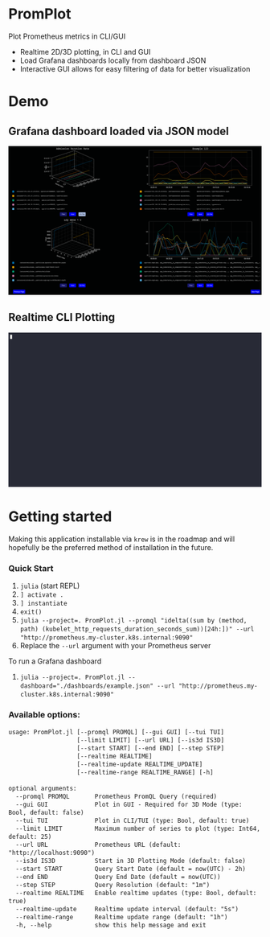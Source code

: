 # PromPlot
Plot Prometheus metrics in CLI/GUI

* Realtime 2D/3D plotting, in CLI and GUI
* Load Grafana dashboards locally from dashboard JSON
* Interactive GUI allows for easy filtering of data for better visualization

# Demo

## Grafana dashboard loaded via JSON model
![Example Grafana Dashboard Replica 2D/3D Plot in Realtime](./docs/grafana_dashboard_replica.png)

## Realtime CLI Plotting
![Example PromPlot 2D CLI Plot in Realtime](./docs/promplot_example_cli.gif)

# Getting started
Making this application installable via `krew` is in the roadmap and will hopefully be the
preferred method of installation in the future.

### Quick Start
1. `julia` (start REPL)
2. `] activate .`
3. `] instantiate`
4. `exit()`
5. `julia --project=. PromPlot.jl --promql "idelta((sum by (method, path) (kubelet_http_requests_duration_seconds_sum))[24h:])" --url "http://prometheus.my-cluster.k8s.internal:9090"`
6. Replace the `--url` argument with your Prometheus server

To run a Grafana dashboard
1. `julia --project=. PromPlot.jl --dashboard="./dashboards/example.json" --url "http://prometheus.my-cluster.k8s.internal:9090"`

### Available options:
```
usage: PromPlot.jl [--promql PROMQL] [--gui GUI] [--tui TUI]
                   [--limit LIMIT] [--url URL] [--is3d IS3D]
                   [--start START] [--end END] [--step STEP]
                   [--realtime REALTIME]
                   [--realtime-update REALTIME_UPDATE]
                   [--realtime-range REALTIME_RANGE] [-h]

optional arguments:
  --promql PROMQL       Prometheus PromQL Query (required)
  --gui GUI             Plot in GUI - Required for 3D Mode (type: Bool, default: false)
  --tui TUI             Plot in CLI/TUI (type: Bool, default: true)
  --limit LIMIT         Maximum number of series to plot (type: Int64, default: 25)
  --url URL             Prometheus URL (default: "http://localhost:9090")
  --is3d IS3D           Start in 3D Plotting Mode (default: false)
  --start START         Query Start Date (default = now(UTC) - 2h)
  --end END             Query End Date (default = now(UTC))
  --step STEP           Query Resolution (default: "1m")
  --realtime REALTIME   Enable realtime updates (type: Bool, default: true)
  --realtime-update     Realtime update interval (default: "5s")
  --realtime-range      Realtime update range (default: "1h")
  -h, --help            show this help message and exit
```